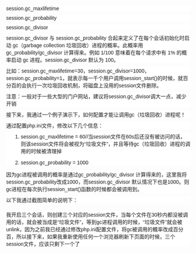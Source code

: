 <p style="margin:10px auto;padding:0px;font-family:Verdana, Arial, Helvetica, sans-serif;font-size:14px;white-space:normal;background-color:#FFFFFF;">
	session.gc_maxlifetime
</p>
<p style="margin:10px auto;padding:0px;font-family:Verdana, Arial, Helvetica, sans-serif;font-size:14px;white-space:normal;background-color:#FFFFFF;">
	session.gc_probability&nbsp;&nbsp;
</p>
<p style="margin:10px auto;padding:0px;font-family:Verdana, Arial, Helvetica, sans-serif;font-size:14px;white-space:normal;background-color:#FFFFFF;">
	session.gc_divisor&nbsp;
</p>
<p style="margin:10px auto;padding:0px;font-family:Verdana, Arial, Helvetica, sans-serif;font-size:14px;white-space:normal;background-color:#FFFFFF;">
	session.gc_divisor 与 session.gc_probability 合起来定义了在每个会话初始化时启动 gc（garbage collection 垃圾回收）进程的概率。此概率用 gc_probability/gc_divisor 计算得来。例如 1/100 意味着在每个请求中有 1% 的概率启动 gc 进程。session.gc_divisor 默认为 100。
</p>
<p style="margin:10px auto;padding:0px;font-family:Verdana, Arial, Helvetica, sans-serif;font-size:14px;white-space:normal;background-color:#FFFFFF;">
	比如：session.gc_maxlifetime=30，session.gc_divisor=1000，session.gc_probability=1，就表示每一千个用户调用session_start()的时候，就百分百的会执行一次垃圾回收机制，将磁盘上没用的session文件删除。
</p>
<p style="margin:10px auto;padding:0px;font-family:Verdana, Arial, Helvetica, sans-serif;font-size:14px;white-space:normal;background-color:#FFFFFF;">
	注意：一般对于一些大型的门户网站，建议将session.gc_divisor调大一点，减少开销
</p>
<p style="margin:10px auto;padding:0px;font-family:Verdana, Arial, Helvetica, sans-serif;font-size:14px;white-space:normal;background-color:#FFFFFF;">
	接下来，我通过一个例子演示下，如何配置才能让调用gc（垃圾回收）进程呢！
</p>
<p style="margin:10px auto;padding:0px;font-family:Verdana, Arial, Helvetica, sans-serif;font-size:14px;white-space:normal;background-color:#FFFFFF;">
	通过配置php.ini文件，修改以下几个信息：
</p>
<ol style="margin:0px;padding:0px 0px 0px 40px;font-family:Verdana, Arial, Helvetica, sans-serif;font-size:14px;white-space:normal;background-color:#FFFFFF;">
	<li style="margin:0px 0px 1em;padding:0px;list-style:decimal;">
		session.gc_maxlifetime = 60//当session文件在60s后还没有被访问的话，则该session文件将会被视为“垃圾文件”，并且等待gc（垃圾回收）进程的调用的时候被清理掉
	</li>
	<li style="margin:0px 0px 1em;padding:0px;list-style:decimal;">
		session.gc_probability = 1000
	</li>
</ol>
<p style="margin:10px auto;padding:0px;font-family:Verdana, Arial, Helvetica, sans-serif;font-size:14px;white-space:normal;background-color:#FFFFFF;">
	因为gc进程被调用的概率是通过gc_probability/gc_divisor 计算得来的，这里我将session.gc_probability改成1000，而session.gc_divisor 默认情况下也是1000。则gc进程在每次执行session_start()函数的时候都会被调用到。
</p>
<p style="margin:10px auto;padding:0px;font-family:Verdana, Arial, Helvetica, sans-serif;font-size:14px;white-space:normal;background-color:#FFFFFF;">
	以下我通过截图简单的说明下：
</p>
<p style="margin:10px auto;padding:0px;font-family:Verdana, Arial, Helvetica, sans-serif;font-size:14px;white-space:normal;background-color:#FFFFFF;">
	<img src="http://pic002.cnblogs.com/images/2012/350329/2012061710320461.png" alt="" style="margin:0px;padding:0px;max-width:900px;" />
</p>
<p style="margin:10px auto;padding:0px;font-family:Verdana, Arial, Helvetica, sans-serif;font-size:14px;white-space:normal;background-color:#FFFFFF;">
	我开启三个会话，则创建三个对应的session文件，当每个文件在30秒内都没被调用的话，就会被当成是“垃圾文件”，等到gc进程调用的时候，“垃圾文件”就会被unlink，因为之前我已经通过修改php.ini配置文件，将gc被调用的概率改成百分百，所以接下来，如果我重新使用任何一个浏览器刷新下页面的时候，三个session文件，应该只剩下一个了
</p>
<p style="margin:10px auto;padding:0px;font-family:Verdana, Arial, Helvetica, sans-serif;font-size:14px;white-space:normal;background-color:#FFFFFF;">
	<img src="http://pic002.cnblogs.com/images/2012/350329/2012061710331085.png" alt="" style="margin:0px;padding:0px;max-width:900px;" />
</p>